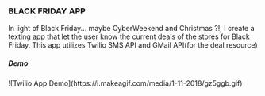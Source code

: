 <h3>BLACK FRIDAY APP</h3>
<p>In light of Black Friday... maybe CyberWeekend and Christmas ?!, I create a texting app that let the user know the current deals of the stores for Black Friday. This app utilizes Twilio SMS API and GMail API(for the deal resource)</p>

<h5>Demo</h5>
![Twilio App Demo](https://i.makeagif.com/media/1-11-2018/gz5ggb.gif)
